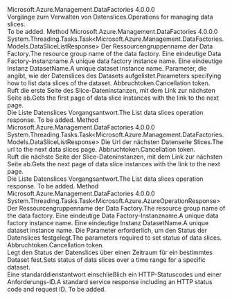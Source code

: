 <Type Name="IDataSliceOperations" FullName="Microsoft.Azure.Management.DataFactories.Core.IDataSliceOperations">
  <TypeSignature Language="C#" Value="public interface IDataSliceOperations" />
  <TypeSignature Language="ILAsm" Value=".class public interface auto ansi abstract IDataSliceOperations" />
  <TypeSignature Language="DocId" Value="T:Microsoft.Azure.Management.DataFactories.Core.IDataSliceOperations" />
  <TypeSignature Language="VB.NET" Value="Public Interface IDataSliceOperations" />
  <TypeSignature Language="F#" Value="type IDataSliceOperations = interface" />
  <AssemblyInfo>
    <AssemblyName>Microsoft.Azure.Management.DataFactories</AssemblyName>
    <AssemblyVersion>4.0.0.0</AssemblyVersion>
  </AssemblyInfo>
  <Interfaces />
  <Docs>
    <summary>
            <span data-ttu-id="d3c2e-101">Vorgänge zum Verwalten von Datenslices.</span><span class="sxs-lookup"><span data-stu-id="d3c2e-101">Operations for managing data slices.</span></span>
            </summary>
    <remarks>To be added.</remarks>
  </Docs>
  <Members>
    <Member MemberName="ListAsync">
      <MemberSignature Language="C#" Value="public System.Threading.Tasks.Task&lt;Microsoft.Azure.Management.DataFactories.Models.DataSliceListResponse&gt; ListAsync (string resourceGroupName, string dataFactoryName, string datasetName, Microsoft.Azure.Management.DataFactories.Models.DataSliceListParameters parameters, System.Threading.CancellationToken cancellationToken);" />
      <MemberSignature Language="ILAsm" Value=".method public hidebysig newslot virtual instance class System.Threading.Tasks.Task`1&lt;class Microsoft.Azure.Management.DataFactories.Models.DataSliceListResponse&gt; ListAsync(string resourceGroupName, string dataFactoryName, string datasetName, class Microsoft.Azure.Management.DataFactories.Models.DataSliceListParameters parameters, valuetype System.Threading.CancellationToken cancellationToken) cil managed" />
      <MemberSignature Language="DocId" Value="M:Microsoft.Azure.Management.DataFactories.Core.IDataSliceOperations.ListAsync(System.String,System.String,System.String,Microsoft.Azure.Management.DataFactories.Models.DataSliceListParameters,System.Threading.CancellationToken)" />
      <MemberSignature Language="F#" Value="abstract member ListAsync : string * string * string * Microsoft.Azure.Management.DataFactories.Models.DataSliceListParameters * System.Threading.CancellationToken -&gt; System.Threading.Tasks.Task&lt;Microsoft.Azure.Management.DataFactories.Models.DataSliceListResponse&gt;" Usage="iDataSliceOperations.ListAsync (resourceGroupName, dataFactoryName, datasetName, parameters, cancellationToken)" />
      <MemberType>Method</MemberType>
      <AssemblyInfo>
        <AssemblyName>Microsoft.Azure.Management.DataFactories</AssemblyName>
        <AssemblyVersion>4.0.0.0</AssemblyVersion>
      </AssemblyInfo>
      <ReturnValue>
        <ReturnType>System.Threading.Tasks.Task&lt;Microsoft.Azure.Management.DataFactories.Models.DataSliceListResponse&gt;</ReturnType>
      </ReturnValue>
      <Parameters>
        <Parameter Name="resourceGroupName" Type="System.String" />
        <Parameter Name="dataFactoryName" Type="System.String" />
        <Parameter Name="datasetName" Type="System.String" />
        <Parameter Name="parameters" Type="Microsoft.Azure.Management.DataFactories.Models.DataSliceListParameters" />
        <Parameter Name="cancellationToken" Type="System.Threading.CancellationToken" />
      </Parameters>
      <Docs>
        <param name="resourceGroupName">
            <span data-ttu-id="d3c2e-102">Der Ressourcengruppenname der Data Factory.</span><span class="sxs-lookup"><span data-stu-id="d3c2e-102">The resource group name of the data factory.</span></span>
            </param>
        <param name="dataFactoryName">
            <span data-ttu-id="d3c2e-103">Eine eindeutige Data Factory-Instanzname.</span><span class="sxs-lookup"><span data-stu-id="d3c2e-103">A unique data factory instance name.</span></span>
            </param>
        <param name="datasetName">
            <span data-ttu-id="d3c2e-104">Eine eindeutige Instanz DatasetName.</span><span class="sxs-lookup"><span data-stu-id="d3c2e-104">A unique dataset instance name.</span></span>
            </param>
        <param name="parameters">
            <span data-ttu-id="d3c2e-105">Parameter, die angibt, wie der Datenslices des Datasets aufgelistet.</span><span class="sxs-lookup"><span data-stu-id="d3c2e-105">Parameters specifying how to list data slices of the dataset.</span></span>
            </param>
        <param name="cancellationToken">
            <span data-ttu-id="d3c2e-106">Abbruchtoken.</span><span class="sxs-lookup"><span data-stu-id="d3c2e-106">Cancellation token.</span></span>
            </param>
        <summary>
            <span data-ttu-id="d3c2e-107">Ruft die erste Seite des Slice-Dateninstanzen, mit dem Link zur nächsten Seite ab.</span><span class="sxs-lookup"><span data-stu-id="d3c2e-107">Gets the first page of data slice instances with the link to the next page.</span></span>
            </summary>
        <returns>
            <span data-ttu-id="d3c2e-108">Die Liste Datenslices Vorgangsantwort.</span><span class="sxs-lookup"><span data-stu-id="d3c2e-108">The List data slices operation response.</span></span>
            </returns>
        <remarks>To be added.</remarks>
      </Docs>
    </Member>
    <Member MemberName="ListNextAsync">
      <MemberSignature Language="C#" Value="public System.Threading.Tasks.Task&lt;Microsoft.Azure.Management.DataFactories.Models.DataSliceListResponse&gt; ListNextAsync (string nextLink, System.Threading.CancellationToken cancellationToken);" />
      <MemberSignature Language="ILAsm" Value=".method public hidebysig newslot virtual instance class System.Threading.Tasks.Task`1&lt;class Microsoft.Azure.Management.DataFactories.Models.DataSliceListResponse&gt; ListNextAsync(string nextLink, valuetype System.Threading.CancellationToken cancellationToken) cil managed" />
      <MemberSignature Language="DocId" Value="M:Microsoft.Azure.Management.DataFactories.Core.IDataSliceOperations.ListNextAsync(System.String,System.Threading.CancellationToken)" />
      <MemberSignature Language="F#" Value="abstract member ListNextAsync : string * System.Threading.CancellationToken -&gt; System.Threading.Tasks.Task&lt;Microsoft.Azure.Management.DataFactories.Models.DataSliceListResponse&gt;" Usage="iDataSliceOperations.ListNextAsync (nextLink, cancellationToken)" />
      <MemberType>Method</MemberType>
      <AssemblyInfo>
        <AssemblyName>Microsoft.Azure.Management.DataFactories</AssemblyName>
        <AssemblyVersion>4.0.0.0</AssemblyVersion>
      </AssemblyInfo>
      <ReturnValue>
        <ReturnType>System.Threading.Tasks.Task&lt;Microsoft.Azure.Management.DataFactories.Models.DataSliceListResponse&gt;</ReturnType>
      </ReturnValue>
      <Parameters>
        <Parameter Name="nextLink" Type="System.String" />
        <Parameter Name="cancellationToken" Type="System.Threading.CancellationToken" />
      </Parameters>
      <Docs>
        <param name="nextLink">
            <span data-ttu-id="d3c2e-109">Die Url der nächsten Datenseite Slices.</span><span class="sxs-lookup"><span data-stu-id="d3c2e-109">The url to the next data slices page.</span></span>
            </param>
        <param name="cancellationToken">
            <span data-ttu-id="d3c2e-110">Abbruchtoken.</span><span class="sxs-lookup"><span data-stu-id="d3c2e-110">Cancellation token.</span></span>
            </param>
        <summary>
            <span data-ttu-id="d3c2e-111">Ruft die nächste Seite der Slice-Dateninstanzen, mit dem Link zur nächsten Seite ab.</span><span class="sxs-lookup"><span data-stu-id="d3c2e-111">Gets the next page of data slice instances with the link to the next page.</span></span>
            </summary>
        <returns>
            <span data-ttu-id="d3c2e-112">Die Liste Datenslices Vorgangsantwort.</span><span class="sxs-lookup"><span data-stu-id="d3c2e-112">The List data slices operation response.</span></span>
            </returns>
        <remarks>To be added.</remarks>
      </Docs>
    </Member>
    <Member MemberName="SetStatusAsync">
      <MemberSignature Language="C#" Value="public System.Threading.Tasks.Task&lt;Microsoft.Azure.AzureOperationResponse&gt; SetStatusAsync (string resourceGroupName, string dataFactoryName, string datasetName, Microsoft.Azure.Management.DataFactories.Models.DataSliceSetStatusParameters parameters, System.Threading.CancellationToken cancellationToken);" />
      <MemberSignature Language="ILAsm" Value=".method public hidebysig newslot virtual instance class System.Threading.Tasks.Task`1&lt;class Microsoft.Azure.AzureOperationResponse&gt; SetStatusAsync(string resourceGroupName, string dataFactoryName, string datasetName, class Microsoft.Azure.Management.DataFactories.Models.DataSliceSetStatusParameters parameters, valuetype System.Threading.CancellationToken cancellationToken) cil managed" />
      <MemberSignature Language="DocId" Value="M:Microsoft.Azure.Management.DataFactories.Core.IDataSliceOperations.SetStatusAsync(System.String,System.String,System.String,Microsoft.Azure.Management.DataFactories.Models.DataSliceSetStatusParameters,System.Threading.CancellationToken)" />
      <MemberSignature Language="F#" Value="abstract member SetStatusAsync : string * string * string * Microsoft.Azure.Management.DataFactories.Models.DataSliceSetStatusParameters * System.Threading.CancellationToken -&gt; System.Threading.Tasks.Task&lt;Microsoft.Azure.AzureOperationResponse&gt;" Usage="iDataSliceOperations.SetStatusAsync (resourceGroupName, dataFactoryName, datasetName, parameters, cancellationToken)" />
      <MemberType>Method</MemberType>
      <AssemblyInfo>
        <AssemblyName>Microsoft.Azure.Management.DataFactories</AssemblyName>
        <AssemblyVersion>4.0.0.0</AssemblyVersion>
      </AssemblyInfo>
      <ReturnValue>
        <ReturnType>System.Threading.Tasks.Task&lt;Microsoft.Azure.AzureOperationResponse&gt;</ReturnType>
      </ReturnValue>
      <Parameters>
        <Parameter Name="resourceGroupName" Type="System.String" />
        <Parameter Name="dataFactoryName" Type="System.String" />
        <Parameter Name="datasetName" Type="System.String" />
        <Parameter Name="parameters" Type="Microsoft.Azure.Management.DataFactories.Models.DataSliceSetStatusParameters" />
        <Parameter Name="cancellationToken" Type="System.Threading.CancellationToken" />
      </Parameters>
      <Docs>
        <param name="resourceGroupName">
            <span data-ttu-id="d3c2e-113">Der Ressourcengruppenname der Data Factory.</span><span class="sxs-lookup"><span data-stu-id="d3c2e-113">The resource group name of the data factory.</span></span>
            </param>
        <param name="dataFactoryName">
            <span data-ttu-id="d3c2e-114">Eine eindeutige Data Factory-Instanzname.</span><span class="sxs-lookup"><span data-stu-id="d3c2e-114">A unique data factory instance name.</span></span>
            </param>
        <param name="datasetName">
            <span data-ttu-id="d3c2e-115">Eine eindeutige Instanz DatasetName.</span><span class="sxs-lookup"><span data-stu-id="d3c2e-115">A unique dataset instance name.</span></span>
            </param>
        <param name="parameters">
            <span data-ttu-id="d3c2e-116">Die Parameter erforderlich, um den Status der Datenslices festgelegt.</span><span class="sxs-lookup"><span data-stu-id="d3c2e-116">The parameters required to set status of data slices.</span></span>
            </param>
        <param name="cancellationToken">
            <span data-ttu-id="d3c2e-117">Abbruchtoken.</span><span class="sxs-lookup"><span data-stu-id="d3c2e-117">Cancellation token.</span></span>
            </param>
        <summary>
            <span data-ttu-id="d3c2e-118">Legt den Status der Datenslices über einen Zeitraum für ein bestimmtes Dataset fest.</span><span class="sxs-lookup"><span data-stu-id="d3c2e-118">Sets status of data slices over a time range for a specific dataset.</span></span>
            </summary>
        <returns>
            <span data-ttu-id="d3c2e-119">Eine standarddienstantwort einschließlich ein HTTP-Statuscodes und einer Anforderungs-ID.</span><span class="sxs-lookup"><span data-stu-id="d3c2e-119">A standard service response including an HTTP status code and request ID.</span></span>
            </returns>
        <remarks>To be added.</remarks>
      </Docs>
    </Member>
  </Members>
</Type>